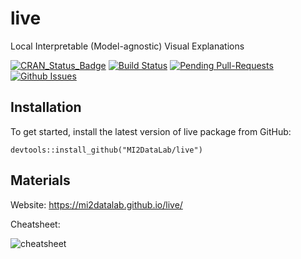 # live

Local Interpretable (Model-agnostic) Visual Explanations

[![CRAN_Status_Badge](http://www.r-pkg.org/badges/version/live)](https://cran.r-project.org/package=live)
[![Build Status](https://travis-ci.org/MI2DataLab/live.svg?branch=master)](https://travis-ci.org/MI2DataLab/live)
[![Pending Pull-Requests](http://githubbadges.herokuapp.com/MI2DataLab/live/pulls.svg)](https://github.com/MI2DataLab/live/pulls)
[![Github Issues](http://githubbadges.herokuapp.com/MI2DataLab/live/issues.svg)](https://github.com/MI2DataLab/live/issues)

## Installation

To get started, install the latest version of live package from GitHub:

```
devtools::install_github("MI2DataLab/live")
```

## Materials

Website: https://mi2datalab.github.io/live/

Cheatsheet:

![cheatsheet](https://raw.githubusercontent.com/MI2DataLab/live/master/cheatsheets/liveCheatsheet.png)

